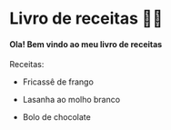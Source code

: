# Livro de receitas :man_cook:

#### Ola! Bem vindo ao meu livro de receitas 

Receitas: 

- Fricassê de frango

- Lasanha ao molho branco

- Bolo de chocolate 
  

